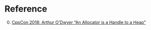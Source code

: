 # Reference

0. [CppCon 2018: Arthur O'Dwyer “An Allocator is a Handle to a Heap”](https://www.youtube.com/watch?v=IejdKidUwIg)


